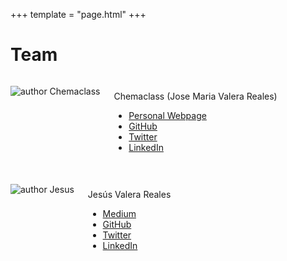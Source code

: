 +++
template = "page.html"
+++

# Team

<div style="display: flex">

![author Chemaclass](https://avatars.githubusercontent.com/u/5256287?s=160)
<div style="padding: 22px">
Chemaclass (Jose Maria Valera Reales)

- [Personal Webpage](https://chemaclass.es/)
- [GitHub](https://github.com/Chemaclass)
- [Twitter](https://twitter.com/Chemaclass)
- [LinkedIn](https://www.linkedin.com/in/jose-maria-valera-reales/)
</div>
</div>

<div style="display:flex">

![author Jesus](https://avatars.githubusercontent.com/u/6381924?s=160)
<div style="padding: 22px">
Jesús Valera Reales

- [Medium](https://jesusvalerareales.medium.com/)
- [GitHub](https://github.com/JesusValera)
- [Twitter](https://twitter.com/JesusValera96)
- [LinkedIn](https://www.linkedin.com/in/jesusvalera/)
</div>
</div>